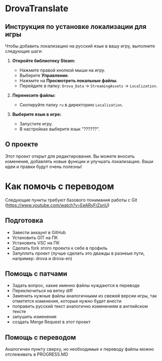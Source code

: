 # DrovaTranslate

## Инструкция по установке локализации для игры

Чтобы добавить локализацию на русский язык в вашу игру, выполните следующие шаги:

1. **Откройте библиотеку Steam:**

   - Нажмите правой кнопкой мыши на игру.
   - Выберите **Управление**.
   - Нажмите на **Просмотреть локальные файлы**.
   - Перейдите в папку: `Drova_Data` → `StreamingAssets` → `Localization`.

2. **Перенесите файлы:**

   - Скопируйте папку `ru` в директорию `Localization`.

3. **Выберите язык в игре:**
   - Запустите игру.
   - В настройках выберите язык "??????".

## О проекте

Этот проект открыт для редактирования. Вы можете вносить изменения, добавлять новые функции и улучшать локализацию. Ваши идеи и правки будут очень полезны!

# Как помочь с переводом

Следующие пункты требуют базового понимания работы с Git (https://www.youtube.com/watch?v=EeARyFrZsnU)

## Подготовка

- Завести аккаунт в GitHub
- Установить GIT на ПК
- Установить VSC на ПК
- Сделать fork этого проекта к себе в профиль
- Запуллить проект (лучше сделать это дважды в разнеые пути, например: drova и drova-en)

## Помощь с патчами

- Задать вопрос, какие именно файлы нуждаются в переводе
- Переключиться на ветку diff
- Заменить нужные файлы аналогичными из свежей версии игры, так отметятся изменения, которые нужно будет внести
- поправить русский текст аналогично изменениям в английском тексте
- запушить изменения
- создать Merge Request в этот проект

## Помощь с переводом

Аналогичен пункту сверху, но необходимые к переводу файлы можно отслеживать в PROGRESS.MD
